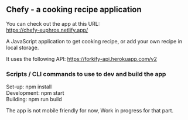 ## Chefy - a cooking recipe application

You can check out the app at this URL:  
https://chefy-euphros.netlify.app/

A JavaScript application to get cooking recipe, or add your own recipe in local storage. 

It uses the following API: https://forkify-api.herokuapp.com/v2


### Scripts / CLI commands to use to dev and build the app

Set-up: npm install  
Development: npm start  
Building: npm run build  

The app is not mobile friendly for now, Work in progress for that part.